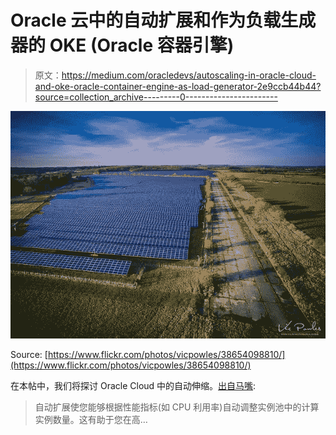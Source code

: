 # Oracle 云中的自动扩展和作为负载生成器的 OKE (Oracle 容器引擎)

> 原文：<https://medium.com/oracledevs/autoscaling-in-oracle-cloud-and-oke-oracle-container-engine-as-load-generator-2e9ccb44b44?source=collection_archive---------0----------------------->

![](img/7a365e5e55a0f4d021533487fb4cf427.png)

Source: [https://www.flickr.com/photos/vicpowles/38654098810/](https://www.flickr.com/photos/vicpowles/38654098810/)

在本帖中，我们将探讨 Oracle Cloud 中的自动伸缩。[出自马嘴](https://docs.cloud.oracle.com/iaas/Content/Compute/Tasks/autoscalinginstancepools.htm):

> 自动扩展使您能够根据性能指标(如 CPU 利用率)自动调整实例池中的计算实例数量。这有助于您在高…